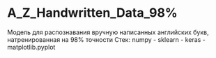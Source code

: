 # A_Z_Handwritten_Data_98%

Модель для распознавания вручную написанных английских букв, натренированная на 98% точности
Стек:
numpy - sklearn - keras - matplotlib.pyplot
